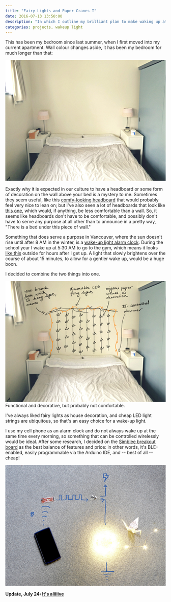 ```yaml
---
title: "Fairy Lights and Paper Cranes I"
date: 2016-07-13 13:50:00
description: "In which I outline my brilliant plan to make waking up at 5:30 am fun again!"
categories: projects, wakeup light
---
```


This has been my bedroom since last summer, when I first moved into my current apartment. Wall colour changes aside, it has been
my bedroom for much longer than that:

![Photo of bed](/assets/images/2016/headboard-bdrm-photo.jpg)

Exactly why it is expected in our culture to have a headboard or some form of decoration on the wall above your bed is a mystery
to me. Sometimes they seem useful, like this
[comfy-looking headboard](http://4.bp.blogspot.com/_x9KSBX8x7o8/TG6j6U-qA0I/AAAAAAAADEg/lPxhD6NaAKw/s1600/white-tufted-headboard.png)
that would probably feel very nice to lean on; but I've also seen a lot of headboards that look like
[this one](http://www.comfy-living.co.uk/uploads/16%20Caramel%20Shaker.jpg), which would, if
anything, be less comfortable than a wall. So, it seems like headboards don't have to be comfortable, and possibly don't have to
serve any purpose at all other than to announce in a pretty way, "There is a bed under this piece of wall."

Something that does serve a purpose in Vancouver, where the sun doesn't rise until after 8 AM in the winter, is a
[wake-up light alarm clock](https://www.amazon.ca/Philips-HF3520-Wake-Up-Coloured-Simulation/dp/B0093162RM/ref=sr_1_1?ie=UTF8&qid=1468383467&sr=8-1&keywords=philips+wakeup+light).
During the school year I wake up at 5:30 AM to go to the gym, which means it looks
[like this](http://colornames.facts.co/blackcolorcode/blackcolor.png) outside for hours after I get up. A light that slowly
brightens over the course of about 15 minutes, to allow for a gentler wake up, would be a huge boon.

I decided to combine the two things into one.

![Bed with headboard design sketch](/assets/images/2016/headboard-sketch.jpg)
Functional and decorative, but probably not comfortable.

I've always liked fairy lights as house decoration, and cheap LED light strings are ubiquitous, so that's an easy choice for a
wake-up light.

I use my cell phone as an alarm clock and do not always wake up at the same time every morning, so something that can be controlled
wirelessly would be ideal. After some research, I decided on the
[Simblee breakout board](https://www.sparkfun.com/simblee) as the best balance of features and price:
in other words, it's BLE-enabled, easily programmable via the Arduino IDE, and -- best of all -- cheap!

![Block and circuit diagram](/assets/images/2016/headboard-circuit.jpg)

**Update, July 24: [It's aliiiive](/posts/wakeup-light-2)**